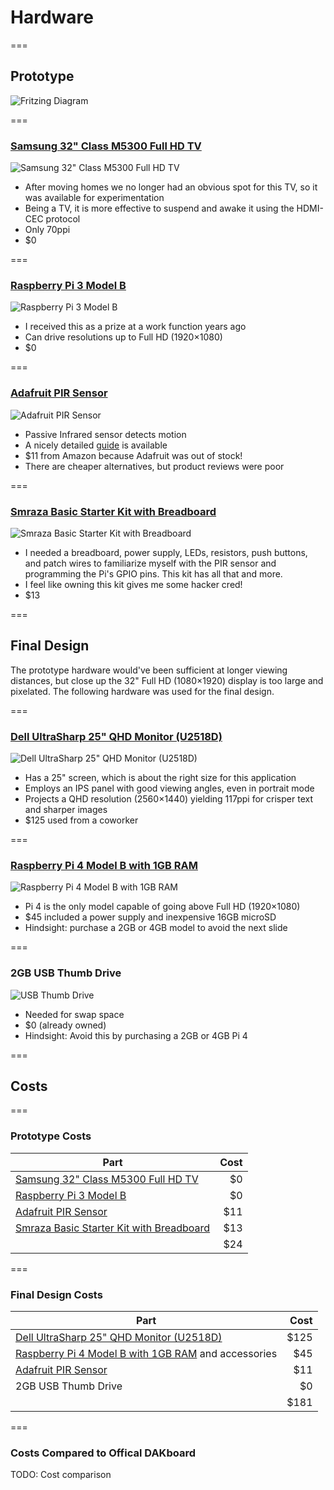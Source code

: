 # Hardware

===

## Prototype

![Fritzing Diagram](dakboard/img/fritzing-diagram.png) <!-- .element: style="max-height: 720px" -->

===

<!-- .slide: class="layout-image-left" -->

### [Samsung 32" Class M5300 Full HD TV](https://www.samsung.com/us/televisions-home-theater/tvs/full-hd-tvs/32--class-m5300-full-hd-tv-un32m5300afxza/)

![Samsung 32" Class M5300 Full HD TV](dakboard/img/samsung-un32m5300.jpg)

-   After moving homes we no longer had an obvious spot for this TV, so it was available for experimentation
-   Being a TV, it is more effective to suspend and awake it using the HDMI-CEC protocol
-   Only 70ppi
-   \$0

===

<!-- .slide: class="layout-image-left" -->

### [Raspberry Pi 3 Model B](https://www.raspberrypi.org/products/raspberry-pi-3-model-b/)

![Raspberry Pi 3 Model B](dakboard/img/raspberry-pi-3.jpg)

-   I received this as a prize at a work function years ago
-   Can drive resolutions up to Full HD (1920×1080)
-   \$0

===

<!-- .slide: class="layout-image-left" -->

### [Adafruit PIR Sensor](https://www.adafruit.com/product/189)

![Adafruit PIR Sensor](dakboard/img/adafruit-pir.png)

-   Passive Infrared sensor detects motion
-   A nicely detailed [guide](https://cdn-learn.adafruit.com/downloads/pdf/pir-passive-infrared-proximity-motion-sensor.pdf) is available
-   \$11 from Amazon because Adafruit was out of stock!
-   There are cheaper alternatives, but product reviews were poor

===

<!-- .slide: class="layout-image-left" -->

### [Smraza Basic Starter Kit with Breadboard](https://www.amazon.com/gp/product/B01HRR7EBG/ref=ppx_yo_dt_b_asin_title_o09_s00?ie=UTF8&psc=1)

![Smraza Basic Starter Kit with Breadboard](dakboard/img/smraza-starter-kit.jpg)

-   I needed a breadboard, power supply, LEDs, resistors, push buttons, and patch wires to familiarize myself with the PIR sensor and programming the Pi's GPIO pins. This kit has all that and more.
-   I feel like owning this kit gives me some hacker cred!
-   \$13

===

## Final Design

The prototype hardware would've been sufficient at longer viewing distances, but close up the 32" Full HD (1080×1920) display is too large and pixelated. The following hardware was used for the final design.

===

<!-- .slide: class="layout-image-left" -->

### [Dell UltraSharp 25" QHD Monitor (U2518D)](https://www.dell.com/en-us/work/shop/dell-ultrasharp-25-monitor-u2518d/apd/210-amll/monitors-monitor-accessories)

![Dell UltraSharp 25" QHD Monitor (U2518D)](dakboard/img/dell-u2518d.jpg) <!-- .element class="product-image" -->

-   Has a 25" screen, which is about the right size for this application
-   Employs an IPS panel with good viewing angles, even in portrait mode
-   Projects a QHD resolution (2560×1440) yielding 117ppi for crisper text and sharper images
-   \$125 used from a coworker

===

<!-- .slide: class="layout-image-left" -->

### [Raspberry Pi 4 Model B with 1GB RAM](https://www.raspberrypi.org/products/raspberry-pi-4-model-b/)

![Raspberry Pi 4 Model B with 1GB RAM](dakboard/img/raspberry-pi-4.jpg)

-   Pi 4 is the only model capable of going above Full HD (1920×1080)
-   \$45 included a power supply and inexpensive 16GB microSD
-   Hindsight: purchase a 2GB or 4GB model to avoid the next slide

===

<!-- .slide: class="layout-image-left" -->

### 2GB USB Thumb Drive

![USB Thumb Drive](dakboard/img/usb-thumb-drive.jpg)

-   Needed for swap space
-   \$0 (already owned)
-   Hindsight: Avoid this by purchasing a 2GB or 4GB Pi 4

===

## Costs

===

### Prototype Costs

| Part                                                                                                                                                 | Cost |
| ---------------------------------------------------------------------------------------------------------------------------------------------------- | ---: |
| [Samsung 32" Class M5300 Full HD TV](https://www.samsung.com/us/televisions-home-theater/tvs/full-hd-tvs/32--class-m5300-full-hd-tv-un32m5300afxza/) |  \$0 |
| [Raspberry Pi 3 Model B](https://www.raspberrypi.org/products/raspberry-pi-3-model-b/)                                                               |  \$0 |
| [Adafruit PIR Sensor](https://www.adafruit.com/product/189)                                                                                          | \$11 |
| [Smraza Basic Starter Kit with Breadboard](https://www.amazon.com/gp/product/B01HRR7EBG/ref=ppx_yo_dt_b_asin_title_o09_s00?ie=UTF8&psc=1)            | \$13 |
|                                                                                                                                                      | \$24 |

===

### Final Design Costs

| Part                                                                                                                                                         |  Cost |
| ------------------------------------------------------------------------------------------------------------------------------------------------------------ | ----: |
| [Dell UltraSharp 25" QHD Monitor (U2518D)](https://www.dell.com/en-us/work/shop/dell-ultrasharp-25-monitor-u2518d/apd/210-amll/monitors-monitor-accessories) | \$125 |
| [Raspberry Pi 4 Model B with 1GB RAM](https://www.raspberrypi.org/products/raspberry-pi-4-model-b/) and accessories                                          |  \$45 |
| [Adafruit PIR Sensor](https://www.adafruit.com/product/189)                                                                                                  |  \$11 |
| 2GB USB Thumb Drive                                                                                                                                          |   \$0 |
|                                                                                                                                                              | \$181 |

<!-- | [Smraza Case for Rasberry Pi 4 B](https://www.amazon.com/gp/product/B07VDCT57F/ref=ppx_yo_dt_b_asin_title_o04_s01?ie=UTF8&psc=1)                     | \$10 | -->

===

### Costs Compared to Offical DAKboard

TODO: Cost comparison
